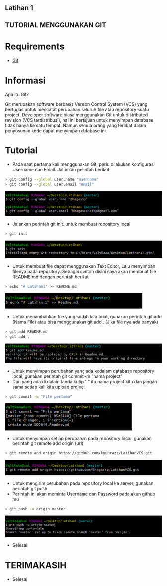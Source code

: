 ## Latihan 1
## TUTORIAL MENGGUNAKAN GIT

# Requirements
- [Git](https://git-scm.com/download)

# Informasi
Apa itu Git?
<p>
Git merupakan software berbasis Version Control System (VCS) yang bertugas untuk mencatat perubahan seluruh file atau repository suatu project. Developer software biasa menggunakan Git untuk distributed revision (VCS terdistribusi), hal ini bertujuan untuk menyimpan database tidak hanya ke satu tempat. Namun semua orang yang terlibat dalam penyusunan kode dapat menyimpan database ini.
</p>

# Tutorial
- Pada saat pertama kali menggunakan Git, perlu dilakukan konfigurasi
Username dan Email. Jalankan perintah berikut:
```bash
> git config --global user.name "username"
> git config --global user.email "email"
```

![gambar1](Screenshoot/1.png)

- Jalankan perintah git init. untuk membuat repository local
```bash
> git init
```

![gambar2](Screenshoot/2.png)

- Untuk membuat file dapat menggunakan Text Editor, Lalu menyimpan
filenya pada repository. Sebagai contoh disini saya akan membuat file README.md dengan perintah berikut
```bash
> echo "# Latihan1" >> README.md
```

![gambar3](Screenshoot/3.png)

- Untuk menambahkan file yang sudah kita buat, gunakan perintah git add (Nama File) atau bisa menggunakan git add . (Jika file nya ada banyak)
```bash
> git add README.md
> git add .
```

![gambar4](Screenshoot/4.png)

- Untuk menyimpan perubahan yang ada kedalam database repository
local, gunakan perintah git commit -m "nama project"
- Dan yang ada di dalam tanda kutip " " itu nama project kita dan jangan sama setiap kali kita upload project
```bash
> git commit -m "File pertama"
```

![gambar5](Screenshoot/5.png)

- Untuk menyimpan setiap perubahan pada repository local, gunakan perintah git remote add origin (url)
```bash
> git remote add origin https://github.com/kyuurazz/LatihanVCS.git
```

![gambar6](Screenshoot/6.png)

- Untuk mengirim perubahan pada repository local ke server, gunakan perintah git push
- Perintah ini akan meminta Username dan Password pada akun github mu
```bash
> git push -u origin master
```

![gambar7](Screenshoot/7.png)

- Selesai

# TERIMAKASIH

- Selesai
